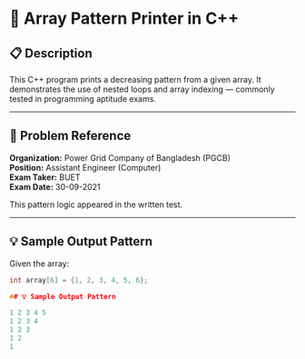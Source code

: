 # 🔢 Array Pattern Printer in C++

## 📋 Description

This C++ program prints a decreasing pattern from a given array. It demonstrates the use of nested loops and array indexing — commonly tested in programming aptitude exams.

---

## 🧾 Problem Reference

**Organization:** Power Grid Company of Bangladesh (PGCB)  
**Position:** Assistant Engineer (Computer)  
**Exam Taker:** BUET  
**Exam Date:** 30-09-2021

This pattern logic appeared in the written test.

---

## 💡 Sample Output Pattern

Given the array:

```cpp
int array[6] = {1, 2, 3, 4, 5, 6};

## 💡 Sample Output Pattern

1 2 3 4 5
1 2 3 4
1 2 3
1 2
1
